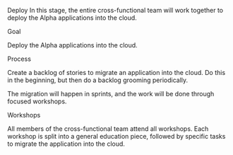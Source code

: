 Deploy
In this stage, the entire cross-functional team will work together to deploy the Alpha applications into the cloud.

Goal

Deploy the Alpha applications into the cloud.

Process

Create a backlog of stories to migrate an application into the cloud. Do this in the beginning, but then do a backlog grooming periodically.

The migration will happen in sprints, and the work will be done through focused workshops.

Workshops

All members of the cross-functional team attend all workshops. Each workshop is split into a general education piece, followed by specific tasks to migrate the application into the cloud.
